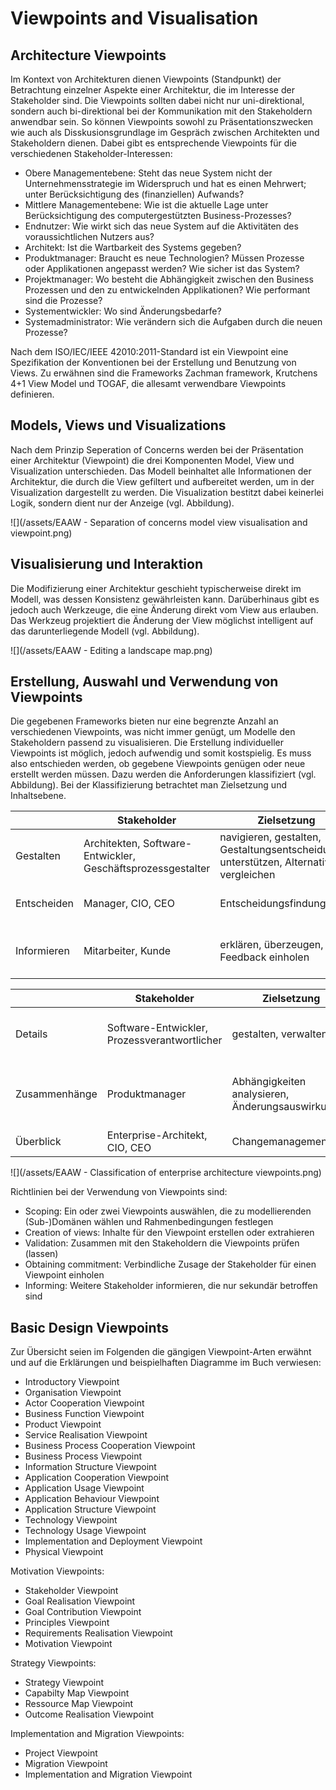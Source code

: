 # Viewpoints and Visualisation

## Architecture Viewpoints

Im Kontext von Architekturen dienen Viewpoints (Standpunkt) der Betrachtung einzelner Aspekte einer Architektur, die im Interesse der Stakeholder sind. Die Viewpoints sollten dabei nicht nur uni-direktional, sondern auch bi-direktional bei der Kommunikation mit den Stakeholdern anwendbar sein. So können Viewpoints sowohl zu Präsentationszwecken wie auch als Disskusionsgrundlage im Gespräch zwischen Architekten und Stakeholdern dienen. Dabei gibt es entsprechende Viewpoints für die verschiedenen Stakeholder-Interessen:

* Obere Managementebene: Steht das neue System nicht der Unternehmensstrategie im Widerspruch und hat es einen Mehrwert; unter Berücksichtigung des (finanziellen) Aufwands?
* Mittlere Managementebene: Wie ist die aktuelle Lage unter Berücksichtigung des computergestützten Business-Prozesses?
* Endnutzer: Wie wirkt sich das neue System auf die Aktivitäten des voraussichtlichen Nutzers aus? 
* Architekt: Ist die Wartbarkeit des Systems gegeben?
* Produktmanager: Braucht es neue Technologien? Müssen Prozesse oder Applikationen angepasst werden? Wie sicher ist das System?
* Projektmanager: Wo besteht die Abhängigkeit zwischen den Business Prozessen und den zu entwickelnden Applikationen? Wie performant sind die Prozesse?
* Systementwickler: Wo sind Änderungsbedarfe?
* Systemadministrator: Wie verändern sich die Aufgaben durch die neuen Prozesse?

Nach dem ISO/IEC/IEEE 42010:2011-Standard ist ein Viewpoint eine Spezifikation der Konventionen bei der Erstellung und Benutzung von Views. Zu erwähnen sind die Frameworks Zachman framework, Krutchens 4+1 View Model und TOGAF, die allesamt verwendbare Viewpoints definieren.

## Models, Views und Visualizations

Nach dem Prinzip Seperation of Concerns werden bei der Präsentation einer Architektur (Viewpoint) die drei Komponenten Model, View und Visualization unterschieden. Das Modell beinhaltet alle Informationen der Architektur, die durch die View gefiltert und aufbereitet werden, um in der Visualization dargestellt zu werden. Die Visualization bestitzt dabei keinerlei Logik, sondern dient nur der Anzeige (vgl. Abbildung). 

![](/assets/EAAW - Separation of concerns model view visualisation and viewpoint.png)

## Visualisierung und Interaktion

Die Modifizierung einer Architektur geschieht typischerweise direkt im Modell, was dessen Konsistenz gewährleisten kann. Darüberhinaus gibt es jedoch auch Werkzeuge, die eine Änderung direkt vom View aus erlauben. Das Werkzeug projektiert die Änderung der View möglichst intelligent auf das darunterliegende Modell (vgl. Abbildung).

![](/assets/EAAW - Editing a landscape map.png)

## Erstellung, Auswahl und Verwendung von Viewpoints

Die gegebenen Frameworks bieten nur eine begrenzte Anzahl an verschiedenen Viewpoints, was nicht immer genügt, um Modelle den Stakeholdern passend zu visualisieren. Die Erstellung individueller Viewpoints ist möglich, jedoch aufwendig und somit kostspielig. Es muss also entschieden werden, ob gegebene Viewpoints genügen oder neue erstellt werden müssen. Dazu werden die Anforderungen klassifiziert (vgl. Abbildung). Bei der Klassifizierung betrachtet man Zielsetzung und Inhaltsebene.

|             | Stakeholder | Zielsetzung | Beispiele |
|-------------|-------------|-------------|-----------|
| Gestalten   | Architekten, Software-Entwickler, Geschäftsprozessgestalter | navigieren, gestalten, Gestaltungsentscheidungen unterstützen, Alternativen vergleichen | UML-Diagramme, BPMN-Diagramme, Flowcharts, ER-Diagramme |
| Entscheiden | Manager, CIO, CEO | Entscheidungsfindung | Querverweistabelle, Landscape Map, Liste, Bericht |
| Informieren | Mitarbeiter, Kunde | erklären, überzeugen, Feedback einholen | Animationen, Cartoons, Prozessillustrationen, Grafik |

|               | Stakeholder | Zielsetzung | Beispiele |
|---------------|-------------|-------------|-----------|
| Details       | Software-Entwickler, Prozessverantwortlicher | gestalten, verwalten | UML-Klassendiagramme, Testbed process diagram |
| Zusammenhänge | Produktmanager | Abhängigkeiten analysieren, Änderungsauswirkungen | Views, die Zusamenhänge verdeutlichen ('use', 'realise', 'assign') |
| Überblick     | Enterprise-Architekt, CIO, CEO | Changemanagement | Landscape map |

![](/assets/EAAW - Classification of enterprise architecture viewpoints.png)

Richtlinien bei der Verwendung von Viewpoints sind:

* Scoping: Ein oder zwei Viewpoints auswählen, die zu modellierenden (Sub-)Domänen wählen und Rahmenbedingungen festlegen
* Creation of views: Inhalte für den Viewpoint erstellen oder extrahieren
* Validation: Zusammen mit den Stakeholdern die Viewpoints prüfen (lassen)
* Obtaining commitment: Verbindliche Zusage der Stakeholder für einen Viewpoint einholen
* Informing: Weitere Stakeholder informieren, die nur sekundär betroffen sind

## Basic Design Viewpoints

Zur Übersicht seien im Folgenden die gängigen Viewpoint-Arten erwähnt und auf die Erklärungen und beispielhaften Diagramme im Buch verwiesen:

* Introductory Viewpoint
* Organisation Viewpoint
* Actor Cooperation Viewpoint
* Business Function Viewpoint
* Product Viewpoint
* Service Realisation Viewpoint
* Business Process Cooperation Viewpoint
* Business Process Viewpoint
* Information Structure Viewpoint
* Application Cooperation Viewpoint
* Application Usage Viewpoint
* Application Behaviour Viewpoint
* Application Structure Viewpoint
* Technology Viewpoint
* Technology Usage Viewpoint
* Implementation and Deployment Viewpoint
* Physical Viewpoint

Motivation Viewpoints:

* Stakeholder Viewpoint
* Goal Realisation Viewpoint
* Goal Contribution Viewpoint
* Principles Viewpoint
* Requirements Realisation Viewpoint
* Motivation Viewpoint

Strategy Viewpoints:

* Strategy Viewpoint
* Capabilty Map Viewpoint
* Ressource Map Viewpoint
* Outcome Realisation Viewpoint

Implementation and Migration Viewpoints:

* Project Viewpoint
* Migration Viewpoint
* Implementation and Migration Viewpoint